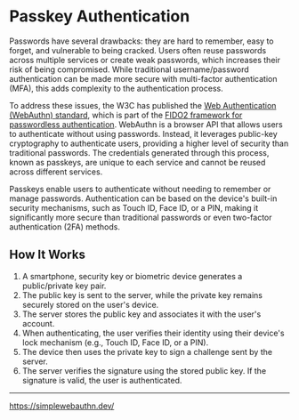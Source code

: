 # Passkey Authentication

Passwords have several drawbacks: they are hard to remember, easy to forget, and vulnerable to being cracked. Users often reuse passwords across multiple services or create weak passwords, which increases their risk of being compromised. While traditional username/password authentication can be made more secure with multi-factor authentication (MFA), this adds complexity to the authentication process.

To address these issues, the W3C has published the [Web Authentication (WebAuthn) standard](https://en.wikipedia.org/wiki/WebAuthn), which is part of the [FIDO2 framework for passwordless authentication](https://fidoalliance.org/fido2/). WebAuthn is a browser API that allows users to authenticate without using passwords. Instead, it leverages public-key cryptography to authenticate users, providing a higher level of security than traditional passwords. The credentials generated through this process, known as passkeys, are unique to each service and cannot be reused across different services.

Passkeys enable users to authenticate without needing to remember or manage passwords. Authentication can be based on the device's built-in security mechanisms, such as Touch ID, Face ID, or a PIN, making it significantly more secure than traditional passwords or even two-factor authentication (2FA) methods.

## How It Works

1. A smartphone, security key or biometric device generates a public/private key pair.
2. The public key is sent to the server, while the private key remains securely stored on the user's device.
3. The server stores the public key and associates it with the user's account.
4. When authenticating, the user verifies their identity using their device's lock mechanism (e.g., Touch ID, Face ID, or a PIN).
5. The device then uses the private key to sign a challenge sent by the server.
6. The server verifies the signature using the stored public key. If the signature is valid, the user is authenticated.

---

https://simplewebauthn.dev/


